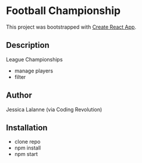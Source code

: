 # Football Championship
This project was bootstrapped with [Create React App](https://github.com/facebookincubator/create-react-app).

## Description
League Championships
- manage players
- filter

## Author
Jessica Lalanne (via Coding Revolution)

## Installation
- clone repo
- npm install
- npm start


